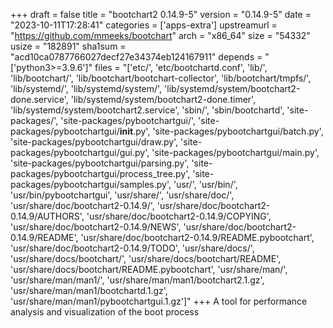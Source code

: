 +++
draft = false
title = "bootchart2 0.14.9-5"
version = "0.14.9-5"
date = "2023-10-11T17:28:41"
categories = ['apps-extra']
upstreamurl = "https://github.com/mmeeks/bootchart"
arch = "x86_64"
size = "54332"
usize = "182891"
sha1sum = "acd10ca0787766027decf27e34374eb124167911"
depends = "['python3>=3.9.6']"
files = "['etc/', 'etc/bootchartd.conf', 'lib/', 'lib/bootchart/', 'lib/bootchart/bootchart-collector', 'lib/bootchart/tmpfs/', 'lib/systemd/', 'lib/systemd/system/', 'lib/systemd/system/bootchart2-done.service', 'lib/systemd/system/bootchart2-done.timer', 'lib/systemd/system/bootchart2.service', 'sbin/', 'sbin/bootchartd', 'site-packages/', 'site-packages/pybootchartgui/', 'site-packages/pybootchartgui/__init__.py', 'site-packages/pybootchartgui/batch.py', 'site-packages/pybootchartgui/draw.py', 'site-packages/pybootchartgui/gui.py', 'site-packages/pybootchartgui/main.py', 'site-packages/pybootchartgui/parsing.py', 'site-packages/pybootchartgui/process_tree.py', 'site-packages/pybootchartgui/samples.py', 'usr/', 'usr/bin/', 'usr/bin/pybootchartgui', 'usr/share/', 'usr/share/doc/', 'usr/share/doc/bootchart2-0.14.9/', 'usr/share/doc/bootchart2-0.14.9/AUTHORS', 'usr/share/doc/bootchart2-0.14.9/COPYING', 'usr/share/doc/bootchart2-0.14.9/NEWS', 'usr/share/doc/bootchart2-0.14.9/README', 'usr/share/doc/bootchart2-0.14.9/README.pybootchart', 'usr/share/doc/bootchart2-0.14.9/TODO', 'usr/share/docs/', 'usr/share/docs/bootchart/', 'usr/share/docs/bootchart/README', 'usr/share/docs/bootchart/README.pybootchart', 'usr/share/man/', 'usr/share/man/man1/', 'usr/share/man/man1/bootchart2.1.gz', 'usr/share/man/man1/bootchartd.1.gz', 'usr/share/man/man1/pybootchartgui.1.gz']"
+++
A tool for performance analysis and visualization of the boot process